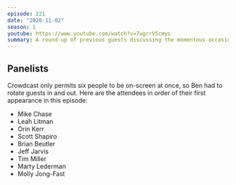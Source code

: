 ```yaml
---
episode: 221
date: "2020-11-02"
season: 1
youtube: https://www.youtube.com/watch?v=7ugrrV5cmys
summary: A round-up of previous guests discussing the momentous occasion upon us
---
```

## Panelists

Crowdcast only permits six people to be on-screen at once, so Ben had to rotate
guests in and out. Here are the attendees in order of their first appearance in
this episode:

- Mike Chase
- Leah Litman
- Orin Kerr
- Scott Shapiro
- Brian Beutler
- Jeff Jarvis
- Tim Miller
- Marty Lederman
- Molly Jong-Fast
